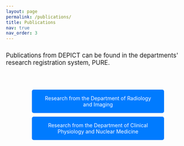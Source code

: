 ```yaml
---
layout: page
permalink: /publications/
title: Publications
nav: true
nav_order: 3
---
```


<span style="font-size: 1.2em;">Publications from DEPICT can be found in the departments' research registration system, PURE.</span>

<div class="links-container">
  <a href="https://research.regionh.dk/da/organisations/afdeling-for-r%c3%b8ntgen-og-skanning/publications/" class="styled-link">Research from the Department of Radiology and Imaging</a>
  <a href="https://research.regionh.dk/da/organisations/afdeling-for-klinisk-fysiologi-og-nuklearmedicin" class="styled-link">Research from the Department of Clinical Physiology and Nuclear Medicine​​</a>
</div>

<style>
  body {
    min-height: 100vh; /* Sikrer, at body fylder hele siden */
    display: flex;
    flex-direction: column;
    margin: 0; /* Fjern default margin */
  }

  main {
    flex: 1; /* Sørger for at main indholdet vokser for at fylde pladsen */
    padding: 20px 0; /* Tilføjet padding for at skabe plads omkring indholdet */
  }

  .links-container {
    margin-top: 40px; /* Mere mellemrum her */
    text-align: center;
  }

  .styled-link {
    display: block;
    padding: 15px 30px; /* Juster padding for at gøre kasserne bredere */
    margin: 10px auto; /* Centrer kasserne horisontalt og lodret */
    background-color: #007bff;
    color: white;
    text-align: center;
    text-decoration: none;
    border-radius: 5px;
    transition: background-color 0.3s ease;
    width: 60%; /* Tilføjet for at gøre kasserne bredere */
  }

  .styled-link:hover {
    background-color: #0056b3;
  }

  footer {
    margin-top: auto; /* Sørger for at footeren kommer ned i bunden */
    background-color: #f8f9fa; /* Tilføjet baggrundsfarve til footer */
    padding: 20px 0; /* Tilføjet padding for at skabe plads omkring footeren */
    width: 100%; /* Sikrer, at footeren strækker sig over hele bredden */
    text-align: center; /* Centrer indholdet i footeren */
  }
</style>

